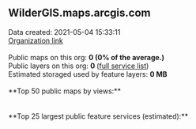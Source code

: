 <h2>WilderGIS.maps.arcgis.com</h2> Data created: 2021-05-04 15:33:11 <br /><a target='new' href='https://WilderGIS.maps.arcgis.com'>Organization link</a><br /><br />Public maps on this org: <b>0 (0% of the average.)</b><br />Public layers on this org: <b>0 </b>(<a target='new' href='https://services.arcgis.com/NIYcvbvBCudbEbBy/ArcGIS/rest/services'>full service list</a>)<br />Estimated storaged used by feature layers: <b>0 MB</b><br /><br />**Top 50 public maps by views:**<br /><br /><br />**Top 25 largest public feature services (estimated):**<br />